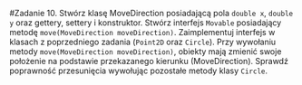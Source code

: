 #Zadanie 10.
Stwórz klasę MoveDirection posiadającą pola `double x`, `double y` oraz gettery, settery i konstruktor.
Stwórz interfejs `Movable` posiadający metodę `move(MoveDirection moveDirection)`. 
Zaimplementuj interfejs w klasach z poprzedniego zadania (`Point2D` oraz `Circle`).
Przy wywołaniu metody `move(MoveDirection moveDirection)`, obiekty mają zmienić swoje położenie na podstawie przekazanego kierunku (MoveDirection).
Sprawdź poprawność przesunięcia wywołując pozostałe metody klasy `Circle`.